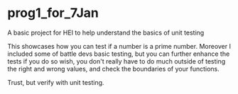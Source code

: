 # prog1_for_7Jan
A basic project for HEI to help understand the basics of unit testing

This showcases how you can test if a number is a prime number. Moreover I included some of battle devs basic testing, but you can further enhance the tests if you do so wish, you don't really have to do much outside of testing the right and wrong values, and check the boundaries of your functions.

Trust, but verify with unit testing.
